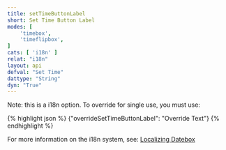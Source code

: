 ```yaml
---
title: setTimeButtonLabel
short: Set Time Button Label
modes: [
	'timebox',
	'timeflipbox',
]
cats: [ 'i18n' ]
relat: "i18n"
layout: api
defval: "Set Time"
dattype: "String"
dyn: "True"
---
```


Note: this is a i18n option.  To override for single use, you must use:

{% highlight json %}
{"overrideSetTimeButtonLabel": "Override Text"}
{% endhighlight %}

For more information on the i18n system, see: [Localizing Datebox]({{site.basesite}}doc/3-2-locale/)


